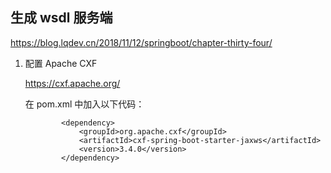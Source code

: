 ## 生成 wsdl 服务端

https://blog.lqdev.cn/2018/11/12/springboot/chapter-thirty-four/

1. 配置 Apache CXF

   https://cxf.apache.org/

   在 pom.xml 中加入以下代码：

   ```
           <dependency>
               <groupId>org.apache.cxf</groupId>
               <artifactId>cxf-spring-boot-starter-jaxws</artifactId>
               <version>3.4.0</version>
           </dependency>
   ```

   

   